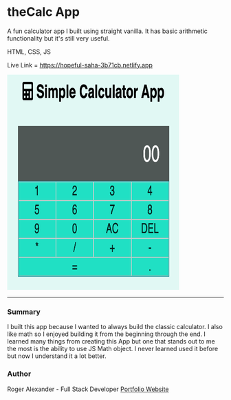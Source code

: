 # theCalc App

A fun calculator app I built using straight vanilla. It has basic arithmetic functionality but it's still very useful.

HTML, CSS, JS

Live Link = https://hopeful-saha-3b71cb.netlify.app

<img src="Images/calculatorone.png" width="400" height="500">
<hr />

<h3>Summary</h3>
I built this app because I wanted to always build the classic calculator. I also like math so I enjoyed building it from the beginning through the end. I learned many things from creating this App but one that stands out to me the most is the ability to use JS Math object. I never learned used it before but now I understand it a lot better.
<h3>Author</h3>

Roger Alexander - Full Stack Developer <a href="http://www.douschesois.com">Portfolio Website</a>
